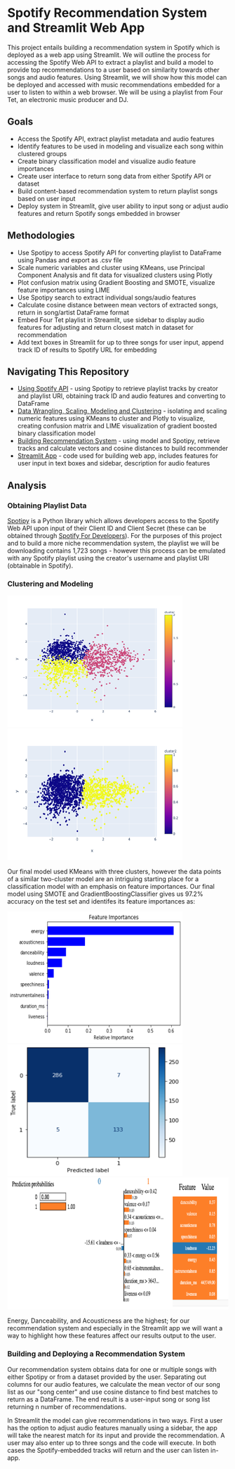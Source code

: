 # Spotify Recommendation System and Streamlit Web App

This project entails building a recommendation system in Spotify which is deployed as a web app using Streamlit. We will outline the process for accessing the Spotify Web API to extract a playlist and build a model to provide top recommendations to a user based on similarity towards other songs and audio features. Using Streamlit, we will show how this model can be deployed and accessed with music recommendations embedded for a user to listen to within a web browser. We will be using a playlist from Four Tet, an electronic music producer and DJ.

## Goals

* Access the Spotify API, extract playlist metadata and audio features
* Identify features to be used in modeling and visualize each song within clustered groups
* Create binary classification model and visualize audio feature importances
* Create user interface to return song data from either Spotify API or dataset
* Build content-based recommendation system to return playlist songs based on user input
* Deploy system in Streamlit, give user ability to input song or adjust audio features and return Spotify songs embedded in browser

## Methodologies

* Use Spotipy to access Spotify API for converting playlist to DataFrame using Pandas and export as .csv file
* Scale numeric variables and cluster using KMeans, use Principal Component Analysis and fit data for visualized clusters using Plotly
* Plot confusion matrix using Gradient Boosting and SMOTE, visualize feature importances using LIME
* Use Spotipy search to extract individual songs/audio features
* Calculate cosine distance between mean vectors of extracted songs, return in song/artist DataFrame format
* Embed Four Tet playlist in Streamlit, use sidebar to display audio features for adjusting and return closest match in dataset for recommendation
* Add text boxes in Streamlit for up to three songs for user input, append track ID of results to Spotify URL for embedding

## Navigating This Repository

* [Using Spotify API](https://github.com/JonahFlateman/capstone/blob/main/fourtetplaylist.ipynb) - using Spotipy to retrieve playlist tracks by creator and playlist URI, obtaining track ID and audio features and converting to DataFrame
* [Data Wrangling, Scaling, Modeling and Clustering](https://github.com/JonahFlateman/capstone/blob/main/fourtetclustering.ipynb) - isolating and scaling numeric features using KMeans to cluster and Plotly to visualize, creating confusion matrix and LIME visualization of gradient boosted binary classification model
* [Building Recommendation System](https://github.com/JonahFlateman/capstone/blob/main/fourtetrecommender.ipynb) - using model and Spotipy, retrieve tracks and calculate vectors and cosine distances to build recommender
* [Streamlit App](https://github.com/JonahFlateman/capstone/blob/main/untitled.py) - code used for building web app, includes features for user input in text boxes and sidebar, description for audio features

## Analysis

### Obtaining Playlist Data
[Spotipy](https://spotipy.readthedocs.io/en/2.19.0/) is a Python library which allows developers access to the Spotify Web API upon input of their Client ID and Client Secret (these can be obtained through [Spotify For Developers](https://developer.spotify.com/)). For the purposes of this project and to build a more niche recommendation system, the playlist we will be downloading contains 1,723 songs - however this process can be emulated with any Spotify playlist using the creator's username and playlist URI (obtainable in Spotify).

### Clustering and Modeling

<img src="/images/threeclusters.png" width="400" height="300"/> <img src="/images/twoclusters.png" width="400" height="300"/>

Our final model used KMeans with three clusters, however the data points of a similar two-cluster model are an intriguing starting place for a classification model with an emphasis on feature importances. Our final model using SMOTE and GradientBoostingClassifier gives us 97.2% accuracy on the test set and identifes its feature importances as:

<img src="/images/featureimportances.png" width="400" height="300"/> <img src="/images/confusionmatrix.png" width="400" height="300"/>
<img src="/images/limevisual.png" width="800" height="300"/>

Energy, Danceability, and Acousticness are the highest; for our recommendation system and especially in the Streamlit app we will want a way to highlight how these features affect our results output to the user.

### Building and Deploying a Recommendation System

Our recommendation system obtains data for one or multiple songs with either Spotipy or from a dataset provided by the user. Separating out columns for our audio features, we calculate the mean vector of our song list as our "song center" and use cosine distance to find best matches to return as a DataFrame. The end result is a user-input song or song list returning n number of recommendations.

In Streamlit the model can give recommendations in two ways. First a user has the option to adjust audio features manually using a sidebar, the app will take the nearest match for its input and provide the recommendation. A user may also enter up to three songs and the code will execute. In both cases the Spotify-embedded tracks will return and the user can listen in-app.




